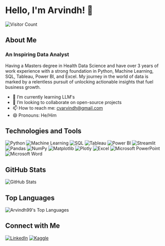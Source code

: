 # Hello, I'm Arvindh! 👋

![Visitor Count](https://visitor-badge.laobi.icu/badge?page_id=Arvindh99.Arvindh99)

## About Me

### An Inspiring Data Analyst
Having a Masters degree in Health Data Science and have over 3 years of work experience with a strong foundation in Python, Machine Learning, SQL, Tableau, Power BI, and Excel. My journey in the world of data is marked by a relentless pursuit of unlocking actionable insights that fuel business growth.

- 🌱 I’m currently learning LLM's
- 👯 I’m looking to collaborate on open-source projects
- 📫 How to reach me: cvarvindh@gmail.com
- 😄 Pronouns: He/Him

## Technologies and Tools

![Python](https://img.shields.io/badge/python-3670A0?style=for-the-badge&logo=python&logoColor=ffdd54)
![Machine Learning](https://img.shields.io/badge/Machine%20Learning-FF6F00?style=for-the-badge&logo=tensorflow&logoColor=white)
![SQL](https://img.shields.io/badge/SQL-4479A1?style=for-the-badge&logo=MySQL&logoColor=white)
![Tableau](https://img.shields.io/badge/Tableau-E97627?style=for-the-badge&logo=Tableau&logoColor=white)
![Power BI](https://img.shields.io/badge/Power%20BI-F2C811?style=for-the-badge&logo=Power-BI&logoColor=black)
![Streamlit](https://img.shields.io/badge/Streamlit-FF4B4B?style=for-the-badge&logo=Streamlit&logoColor=white)
![Pandas](https://img.shields.io/badge/pandas-%23150458.svg?style=for-the-badge&logo=pandas&logoColor=white)
![NumPy](https://img.shields.io/badge/numpy-%23013243.svg?style=for-the-badge&logo=numpy&logoColor=white)
![Matplotlib](https://img.shields.io/badge/Matplotlib-%23ffffff.svg?style=for-the-badge&logo=Matplotlib&logoColor=black)
![Plotly](https://img.shields.io/badge/Plotly-%233F4F75.svg?style=for-the-badge&logo=plotly&logoColor=white)
![Excel](https://img.shields.io/badge/Excel-217346?style=for-the-badge&logo=Microsoft%20Excel&logoColor=white)
![Microsoft PowerPoint](https://img.shields.io/badge/Microsoft_PowerPoint-B7472A?style=for-the-badge&logo=microsoft-powerpoint&logoColor=white)
![Microsoft Word](https://img.shields.io/badge/Microsoft_Word-2B579A?style=for-the-badge&logo=microsoft-word&logoColor=white)


## GitHub Stats

![GitHub Stats](https://gh-readme-profile.vercel.app/api?username=Arvindh99&theme=dark)

## Top Languages

![Arvindh99's Top Languages](https://github-readme-stats.vercel.app/api/top-langs/?username=Arvindh99&theme=vue-dark&show_icons=true&hide_border=true&layout=compact)

## Connect with Me

[![LinkedIn](https://img.shields.io/badge/-LinkedIn-0077B5?style=for-the-badge&logo=linkedin&logoColor=white)](https://www.linkedin.com/in/arvindh22199)
[![Kaggle](https://img.shields.io/badge/Kaggle-035a7d?style=for-the-badge&logo=kaggle&logoColor=white)](https://www.kaggle.com/arvindh22)

